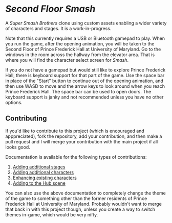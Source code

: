 # _Second Floor Smash_
A _Super Smash Brothers_ clone using custom assets enabling a wider variety of characters and stages. It is a work-in-progress.

Note that this currently requires a USB or Bluetooth gamepad to play. When you run the game, after the opening animation, you will be taken to the Second Floor of Prince Frederick Hall at University of Maryland. Go to the windows in the room across the hallway from the elevator area. That is where you will find the character select screen for _Smash_.

If you do not have a gamepad but would still like to explore Prince Frederick Hall, there is keyboard support for that part of the game. Use the space bar in place of the "Start" button to continue out of the opening animation, and then use WASD to move and the arrow keys to look around when you reach Prince Frederick Hall. The space bar can be used to open doors. The keyboard support is janky and not recommended unless you have no other options.

## Contributing
If you'd like to contribute to this project (which is encouraged and apppreciated), fork the repository, add your contribution, and then make a pull request and I will merge your contribution with the main project if all looks good.

Documentation is available for the following types of contributions:

1. [Adding additional stages](Documentation/AddingStages.md)
2. [Adding additional characters](Documentation/AddingCharacters.md)
3. [Enhancing existing characters](Documentation/EnhancingCharacters.md)
4. [Adding to the Hub scene](Documentation/AddingToHub.md)

You can also use the above documentation to completely change the theme of the game to something other than the former residents of Prince Frederick Hall at University of Maryland. Probably wouldn't want to merge that back in with this project though, unless you create a way to switch themes in-game, which would be very nifty.
